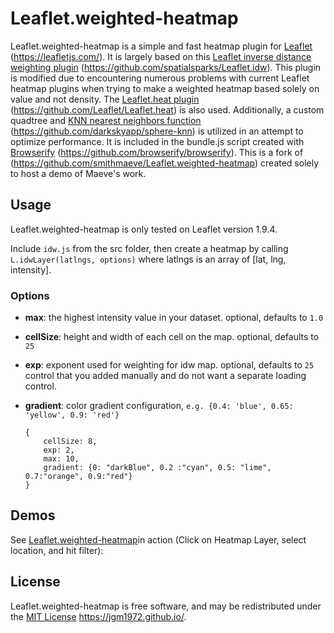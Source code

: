 Leaflet.weighted-heatmap
===============

Leaflet.weighted-heatmap is a simple and fast heatmap plugin for [Leaflet] (https://leafletjs.com/). It is largely based on this [Leaflet inverse distance weighting plugin] (https://github.com/spatialsparks/Leaflet.idw). This plugin is modified due to encountering numerous problems with current Leaflet heatmap plugins when trying to make a weighted heatmap based solely on value and not density.  The [Leaflet.heat plugin] (https://github.com/Leaflet/Leaflet.heat) is also used. Additionally, a custom quadtree and [KNN nearest neighbors function] (https://github.com/darkskyapp/sphere-knn) is utilized in an attempt to optimize performance.  It is included in the bundle.js script created with [Browserify] (https://github.com/browserify/browserify).
This is a fork of (https://github.com/smithmaeve/Leaflet.weighted-heatmap) created solely to host a demo of Maeve's work.


## Usage

Leaflet.weighted-heatmap is only tested on Leaflet version 1.9.4.

Include `idw.js` from the src folder, then create a heatmap by calling
`L.idwLayer(latlngs, options)` where latlngs is an array of [lat, lng, intensity]. 


### Options

 - **max**: the highest intensity value in your dataset. optional, defaults to `1.0`
 - **cellSize**: height and width of each cell on the map. optional, defaults to `25`
 - **exp**: exponent used for weighting for idw map. optional, defaults to `25`
   control that you added manually and do not want a separate loading control.
 - **gradient**: color gradient configuration, `e.g. {0.4: 'blue', 0.65: 'yellow', 0.9: 'red'}`

    ```
    {
        cellSize: 8,
		exp: 2,
		max: 10,
		gradient: {0: "darkBlue", 0.2 :"cyan", 0.5: "lime", 0.7:"orange", 0.9:"red"}
    }
    ```



## Demos

See [Leaflet.weighted-heatmap](https://jgm1972.github.io/)in action (Click on Heatmap Layer, select location, and hit filter):


## License

Leaflet.weighted-heatmap is free software, and may be redistributed under the [MIT License] https://jgm1972.github.io/.


 [Leaflet]: (https://github.com/Leaflet/Leaflet)
 [Leaflet inverse distance weighting plugin]: (https://github.com/spatialsparks/Leaflet.idw)
 [Leaflet.heat plugin]: (https://github.com/Leaflet/Leaflet.heat)
 [KNN nearest neighbors function]: (https://github.com/darkskyapp/sphere-knn)
 [Browserify]: (https://github.com/browserify/browserify)
 [Leaflet.weighted-heatmap]: (https://github.com/smithmaeve/Leaflet.weighted-heatmap)
 [MIT License]: (https://spdx.org/licenses/MIT.html)
